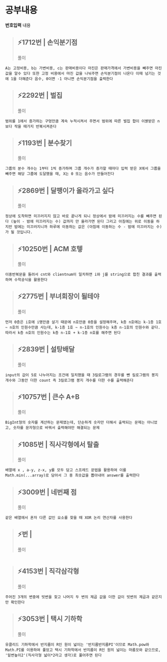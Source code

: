 # 공부내용 


**번호입력**
내용
> ⚡1712번 | 손익분기점
> ------------
>  풀이
```
A는 고정비용, b는 가변비용, c는 판매비용이다 마진은 판매가격에서 가변비용을 빼주면 마진 값을 알수 있다 또한 고정 비용에서 마진 값을 나눠주면 손익분기점이 나온다 이때 넘기는 것에 1을 더해준다 음수, 0이면 -1 아니면 손익분기점을 출력한다
```
> ⚡2292번 | 벌집
> ------------
>  풀이
```
범위를 1에서 증가하는 구멍만큼 계속 누적시켜서 주면서 범위에 따른 벌집 합이 이볅받은 n보다 작을 때가지 반복시켜준다
```
> ⚡1193번 | 분수찾기
> ------------
>  풀이
```
그룹의 분수 개수는 1부터 1씩 증가하며 그룹 개수가 증가할 때마다 입력 받은 X에서 그룹을 빼주면 해당 그룹에 도달했을 때, X는 0 또는 음수가 만들어진다
```
> ⚡2869번 | 달팽이가 올라가고 싶다
> ------------
>  풀이
```
정상에 도착하면 미끄러지지 않고 바로 끝나게 되니 정상에서 밤에 미끄러지는 수를 빼주면 된다 (높이 - 밤에 미끄러지는 수) 값까지 만 올라가면 된다 그리고 아침에는 위로 이동을 하지만 밤에는 미끄러지니까 하루에 이동하는 값은 (아침에 이동하는 수 - 밤에 미끄러지는 수)가 될 것입니다.
```
> ⚡10250번 | ACM 호텧
> ------------
>  풀이
```
이중반복문을 돌려서 cnt와 clientnum이 일치하면 i와 j를 string으로 합친 결과를 출력하며 수학공식을 활용한다
```
> ⚡2775번 | 부녀회장이 될테야
> ------------
>  풀이
```
먼저 0층은 i호에 i명만큼 살기 때문에 n호만큼 0층을 설정해주며, k층 n호에는 k-1층 1호 ~ n호의 인원수만큼 사는데, k-1층 1호 ~ n-1호의 인원수는 k층 n-1호의 인원수와 같다. 따라서 k층 n호의 인원수는 k층 n-1호 + k-1층 n호를 해주면 된다
```
> ⚡2839번 | 설탕배달
> ------------
>  풀이
```
input의 값이 5로 나누어지는 조건에 일치했을 때 3킬로그램의 경우를 뺀 킬로그램의 봉지 개수와 그동안 더한 count 즉 3킬로그램 봉지 개수를 더한 수를 출력해준다
```
> ⚡10757번 |  큰수 A+B
> ------------
>  풀이
```
BigInt형의 숫자를 계산하는 문제였는데, 단순하게 숫자만 더해서 출력되는 문제는 아니었고, 숫자를 문자형으로 바꿔서 출력해야만 해결되는 문제
```
> ⚡1085번 | 직사각형에서 탈출
> ------------
>  풀이
```
배열에 x , a-y, z-x, y를 모두 담고 스프레드 문법을 활용하여 이를 Math.min(...array)로 담아서 그 중 최솟값을 뽑아내어 answer를 출력한다
```
> ⚡3009번 | 네번째 점
> ------------
>  풀이
```
같은 배열에서 혼자 다른 값인 요소를 찾을 때 XOR 논리 연산자를 사용한다
```
> ⚡번 |
> ------------
>  풀이
```

```
> ⚡4153번 | 직각삼각형
> ------------
>  풀이
```
주어진 3개의 변중에 빗변을 찾고 나머지 두 변의 제곱 값을 더한 값이 빗변의 제곱과 같은지만 확인한다
```
> ⚡3053번 | 택시 기하학
> ------------
>  풀이
```
유클리드 기하학에서 반지름이 R인 원이 넓이는 '반지름반지름PI'이므로 Math.pow와 Math.PI를 이용하여 풀었고 택시 기하학에서 반지름이 R인 원의 넓이는 마름모와 같으므로, '밑변높이2'(직사각형 넓이*2라고 생각)로 풀어주면 된다
```


